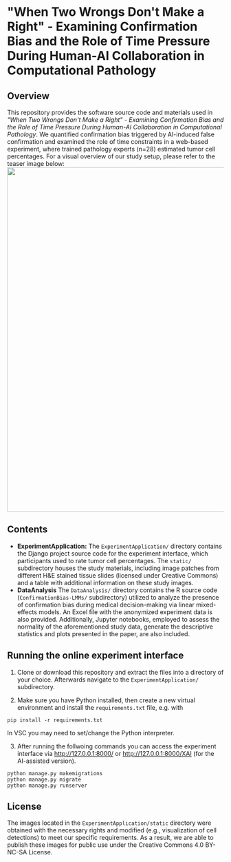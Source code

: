 # "When Two Wrongs Don't Make a Right" - Examining Confirmation Bias and the Role of Time Pressure During Human-AI Collaboration in Computational Pathology

## Overview

This repository provides the software source code and materials used in *"When Two Wrongs Don't Make a Right" - Examining Confirmation Bias and the Role of Time Pressure During Human-AI Collaboration in Computational Pathology*. We quantified confirmation bias triggered by AI-induced false confirmation and examined the role of time constraints in a web-based experiment, where trained pathology experts (n=28) estimated tumor cell percentages.
For a visual overview of our study setup, please refer to the teaser image below:
<img src="paperFigures/teaser.png" width="800px" align="center"/>


## Contents

- **ExperimentApplication:** The `ExperimentApplication/` directory contains the Django project source code for the experiment interface, which participants used to rate tumor cell percentages. The `static/` subdirectory houses the study materials, including image patches from different H&E stained tissue slides (licensed under Creative Commons) and a table with additional information on these study images.
- **DataAnalysis** The `DataAnalysis/` directory contains the R source code (`ConfirmationBias-LMMs/` subdirectory) utilized to analyze the presence of confirmation bias during medical decision-making via linear mixed-effects models. An Excel file with the anonymized experiment data is also provided. Additionally, Jupyter notebooks, employed to assess the normality of the aforementioned study data, generate the descriptive statistics and plots presented in the paper, are also included.
  
## Running the online experiment interface

1. Clone or download this repository and extract the files into a directory of your choice. Afterwards navigate to the `ExperimentApplication/` subdirectory.

2. Make sure you have Python installed, then create a new virtual environment and install the `requirements.txt` file, e.g. with 
```
pip install -r requirements.txt
```
In VSC you may need to set/change the Python interpreter.

3. After running the follwoing commands you can access the experiment interface via http://127.0.0.1:8000/ or http://127.0.0.1:8000/XAI (for the AI-assisted version).
```
python manage.py makemigrations
python manage.py migrate
python manage.py runserver
```

## License

The images located in the ```ExperimentApplication/static``` directory were obtained with the necessary rights and modified (e.g., visualization of cell detections) to meet our specific requirements. As a result, we are able to publish these images for public use under the Creative Commons 4.0 BY-NC-SA License.
